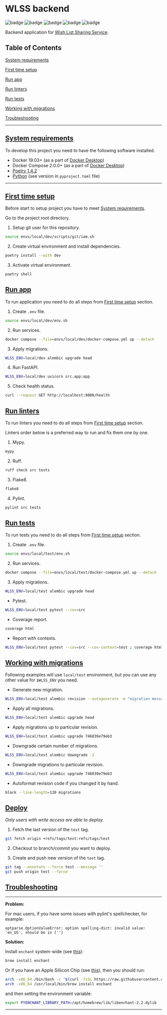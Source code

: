 # WLSS backend

![badge](https://img.shields.io/endpoint?url=https://gist.githubusercontent.com/birthdaysgift/4fc310fa76bff267f6b9f1c9d00c812b/raw/mypy.json)
![badge](https://img.shields.io/endpoint?url=https://gist.githubusercontent.com/birthdaysgift/4fc310fa76bff267f6b9f1c9d00c812b/raw/ruff.json)
![badge](https://img.shields.io/endpoint?url=https://gist.githubusercontent.com/birthdaysgift/4fc310fa76bff267f6b9f1c9d00c812b/raw/flake8.json)
![badge](https://img.shields.io/endpoint?url=https://gist.githubusercontent.com/birthdaysgift/4fc310fa76bff267f6b9f1c9d00c812b/raw/pylint.json)
![badge](https://img.shields.io/endpoint?url=https://gist.githubusercontent.com/birthdaysgift/4fc310fa76bff267f6b9f1c9d00c812b/raw/pytest.json)

Backend application for [Wish List Sharing Service](https://github.com/week-password/wisher).


## Table of Contents

[System requirements](#system-requirements)

[First time setup](#first-time-setup)

[Run app](#run-app)

[Run linters](#run-linters)

[Run tests](#run-tests)

[Working with migrations](#working-with-migrations)

[Troubleshooting](#troubleshooting)

***

## [System requirements](#table-of-contents)

To develop this project you need to have the following software installed.

- Docker 19.03+ (as a part of [Docker Desktop](https://docs.docker.com/get-docker/))
- Docker Compose 2.0.0+ (as a part of [Docker Desktop](https://docs.docker.com/get-docker/))
- [Poetry 1.4.2](https://python-poetry.org/docs/)
- [Python](https://www.python.org/) (see version in `pyproject.toml` file)

***

## [First time setup](#table-of-contents)

Before start to setup project you have to meet [System requirements](#system-requirements).

Go to the project root directory.

1. Setup git user for this repository.
```bash
source envs/local/dev/scripts/git/iam.sh
```

2. Create virtual environment and install dependencies.
```bash
poetry install --with dev
```

3. Activate virtual environment.
```bash
poetry shell
```


## [Run app](#table-of-contents)

To run application you need to do all steps from [First time setup](#first-time-setup) section.

1. Create `.env` file.
```bash
source envs/local/dev/env.sh
```

2. Run services.
```bash
docker compose --file=envs/local/dev/docker-compose.yml up --detach
```

3. Apply migrations.
```bash
WLSS_ENV=local/dev alembic upgrade head
```

4. Run FastAPI.
```bash
WLSS_ENV=local/dev uvicorn src.app:app
```

5. Check health status.
```bash
curl --request GET http://localhost:8000/health
```


## [Run linters](#table-of-contents)

To run linters you need to do all steps from [First time setup](#first-time-setup) section.

Linters order below is a preferred way to run and fix them one by one.

1. Mypy.
```bash
mypy
```

2. Ruff.
```bash
ruff check src tests
```

3. Flake8.
```bash
flake8
```

4. Pylint.
```bash
pylint src tests
```


## [Run tests](#table-of-contents)

To run tests you need to do all steps from [First time setup](#first-time-setup) section.

1. Create `.env` file.
```bash
source envs/local/test/env.sh
```

2. Run services.
```bash
docker compose --file=envs/local/test/docker-compose.yml up --detach
```

3. Apply migrations.
```bash
WLSS_ENV=local/test alembic upgrade head
```

- Pytest.
```bash
WLSS_ENV=local/test pytest --cov=src
```

- Coverage report.
```bash
coverage html
```

- Report with contexts.
```bash
WLSS_ENV=local/test pytest --cov=src --cov-context=test ; coverage html --show-contexts --no-skip-covered
```

## [Working with migrations](#table-of-contents)

Following examples will use `local/test` environment, but you can use any other value for `$WLSS_ENV` you need.

- Generate new migration.
```bash
WLSS_ENV=local/test alembic revision --autogenerate -m "migration message"
```

- Apply all migrations.
```bash
WLSS_ENV=local/test alembic upgrade head
```

- Apply migrations up to particular revision.
```bash
WLSS_ENV=local/test alembic upgrade 746039e79eb3
```

- Downgrade certain number of migrations.
```bash
WLSS_ENV=local/test alembic downgrade -2
```

- Downgrade migrations to particular revision.
```bash
WLSS_ENV=local/test alembic upgrade 746039e79eb3
```

- Autoformat revision code if you changed it by hand.
```bash
black --line-length=120 migrations
```


## [Deploy](#table-of-contents)

_Only users with write access are able to deploy._

1. Fetch the last version of the `test` tag.
```bash
git fetch origin +refs/tags/test:refs/tags/test
```

2. Checkout to branch/commit you want to deploy.

3. Create and push new version of the `test` tag.
```bash
git tag --annotate --force test --message ''
git push origin test --force
```


## [Troubleshooting](#table-of-contents)

***

**Problem:**

For mac users, if you have some issues with pylint's spellchecker, for example:
```text
optparse.OptionValueError: option spelling-dict: invalid value: 'en_US', should be in ['']
```

**Solution:**

Install `enchant` system-wide (see [this](https://stackoverflow.com/a/27162411/8431075)):
```bash
brew install enchant
```

Or if you have an Apple Siliicon Chip (see [this](https://stackoverflow.com/a/73052239/8431075)), then you should run:
```bash
arch -x86_64 /bin/bash -c "$(curl -fsSL https://raw.githubusercontent.com/Homebrew/install/HEAD/install.sh)"
arch -x86_64 /usr/local/bin/brew install enchant
```
and then setting the environment variable:
```bash
export PYENCHANT_LIBRARY_PATH=/opt/homebrew/lib/libenchant-2.2.dylib
```

***
